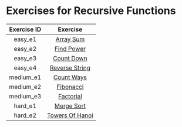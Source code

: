 # Exercises for Recursive Functions


| Exercise ID | Exercise |
|:-----------:|:--------:|
| easy_e1 | [Array Sum](https://github.com/ByteAcademyCo/Introduction-To-Python/tree/master/exercises/recursive_functions) |
| easy_e2 | [Find Power](https://github.com/ByteAcademyCo/Introduction-To-Python/tree/master/exercises/recursive_functions/1_find_power) |
| easy_e3 | [Count Down](https://github.com/ByteAcademyCo/Introduction-To-Python/tree/master/exercises/recursive_functions/1_count_down) |
| easy_e4 | [Reverse String](https://github.com/ByteAcademyCo/Introduction-To-Python/tree/master/exercises/recursive_functions/1_reverse_string) |
| medium_e1 | [Count Ways](https://github.com/ByteAcademyCo/Introduction-To-Python/tree/master/exercises/recursive_functions/2_count_ways) |
| medium_e2 | [Fibonacci](https://github.com/ByteAcademyCo/Introduction-To-Python/tree/master/exercises/recursive_functions/2_fibonacci) |
| medium_e3 | [Factorial](https://github.com/ByteAcademyCo/Introduction-To-Python/tree/master/exercises/recursive_functions/2_find_factorial) |
| hard_e1 | [Merge Sort](https://github.com/ByteAcademyCo/Introduction-To-Python/tree/master/exercises/recursive_functions/3_merge_sort) |
| hard_e2 | [Towers Of Hanoi](https://github.com/ByteAcademyCo/Introduction-To-Python/tree/master/exercises/recursive_functions/3_towers_of_hanoi) |
